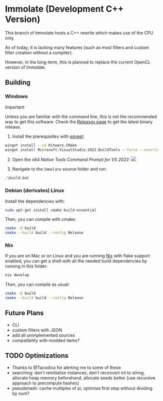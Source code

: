 # Immolate (Development C++ Version)

This branch of Immolate hosts a C++ rewrite which makes use of the CPU only.

As of today, it is lacking many features (such as most filters and custom filter creation without a compiler).

However, in the long-term, this is planned to replace the current OpenCL version of Immolate.

## Building

### Windows

> [!IMPORTANT]
> Unless you are familiar with the command line, this is not the recommended way to get this software. Check the [Releases page](https://github.com/MathIsFun0/Immolate/releases) to get the latest binary release.

1. Install the prerequisites with [winget](https://winget.run):
```bat
winget install --id Kitware.CMake
winget install Microsoft.VisualStudio.2022.BuildTools --force --override "--wait --passive --add Microsoft.VisualStudio.Workload.VCTools --add Microsoft.VisualStudio.Component.VC.Tools.x86.x64 --add Microsoft.VisualStudio.Component.Windows11SDK.22000"
```
2. Open the _x64 Native Tools Command Prompt for VS 2022_:
![](https://i.sstatic.net/6lSCI.png)

3. Navigate to the `Immolate` source folder and run:
```bat
.\build.bat
```

### Debian (derivates) Linux
Install the dependencies with:
```bash
sudo apt-get install cmake build-essential
```
Then, you can compile with cmake:
```bash
cmake -B build
cmake --build build --config Release
```

### Nix
If you are on Mac or on Linux and you are running [Nix](https://nixos.org/) with flake support enabled, you can get a shell with all the needed build dependencies by running in this folder:
```bash
nix develop
```

Then, you can compile as usual:
```bash
cmake -B build
cmake --build build --config Release
```

## Future Plans
- CLI
- custom filters with JSON
- add all unimplemented sources
- compatibility with modded items?

## TODO Optimizations
- Thanks to @Tacodiva for alerting me to some of these
- searching: don't reinitialize instances, don't reconvert int to string, allocate heap memory beforehand, allocate seeds better [use recursive approach to precompute hashes]
- pseudohash: cache multiples of pi, optimize first step without dividing by num?